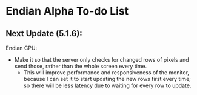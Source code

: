 # Endian Alpha To-do List

## Next Update (5.1.6):
Endian CPU:
- Make it so that the server only checks for changed rows of pixels and send those, rather than the whole screen every time.
    - This will improve performance and responsiveness of the monitor, because I can set it to start updating the new rows first every time; so there will be less latency due to waiting for every row to update.